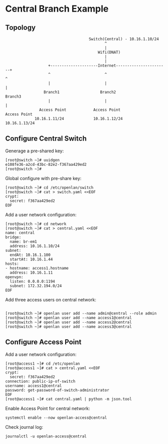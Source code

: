 # Central Branch Example

## Topology

```
                                     Switch(Central) - 10.16.1.10/24
                                            ^
                                            |
                                         Wifi(DNAT)
                                            |
                                            |
                   +---------------------Internet-----------------------+
                   ^                        ^                           ^
                   |                        |                           |
                 Branch1                  Branch2                     Branch3     
                   |                        |                           |
               Access Point            Access Point                 Access Point
             10.16.1.11/24             10.16.1.12/24                10.16.1.13/24

```

## Configure Central Switch

Generage a pre-shared key:

```
[root@switch ~]# uuidgen 
e108fe36-a2cd-43bc-82e2-f367aa429ed2
[root@switch ~]# 
```

Global configure with pre-share key:

```
[root@switch ~]# cd /etc/openlan/switch
[root@switch ~]# cat > switch.yaml <<EOF
crypt:
  secret: f367aa429ed2
EOF
```

Add a user network configuration:

```
[root@switch ~]# cd network
[root@switch ~]# cat > central.yaml <<EOF
name: central
bridge: 
  name: br-em1
  address: 10.16.1.10/24
subnet: 
  endAt: 10.16.1.100
  startAt: 10.16.1.44
hosts: 
- hostname: access1.hostname
  address: 10.16.1.11
openvpn: 
  listen: 0.0.0.0:1194
  subnet: 172.32.194.0/24
EOF
```

Add three access users on central network:

```

[root@switch ~]# openlan user add --name admin@central --role admin
[root@switch ~]# openlan user add --name access1@central
[root@switch ~]# openlan user add --name access2@central
[root@switch ~]# openlan user add --name access3@central
```



## Configure Access Point

Add a user network configuration:

```
[root@access1 ~]# cd /etc/openlan
[root@access1 ~]# cat > central.yaml <<EOF                          
crypt: 
  secret: f367aa429ed2
connection: public-ip-of-switch
username: access1@central
password: get-password-of-switch-administrator
EOF
[root@access1 ~]# cat central.yaml | python -m json.tool
```

Enable Access Point for central network:

```
systemctl enable --now openlan-access@central
```

Check journal log:

```
journalctl -u openlan-access@central
```



